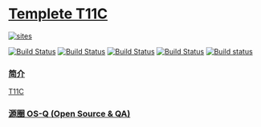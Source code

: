 ﻿# [Templete T11C](https://github.com/OS-Q/T11C)

[![sites](http://182.61.61.133/link/resources/OSQ.png)](http://www.OS-Q.com)

[![Build Status](https://github.com/OS-Q/T11C/workflows/CI/badge.svg)](https://github.com/OS-Q/T11C/actions/workflows/CI.yml)
[![Build Status](https://circleci.com/gh/OS-Q/T11C.svg?style=svg)](https://circleci.com/gh/OS-Q/T11C)
[![Build Status](https://travis-ci.com/OS-Q/T11C.svg?branch=master)](https://travis-ci.com/OS-Q/T11C)
[![Build Status](https://cloud.drone.io/api/badges/OS-Q/T11C/status.svg)](https://cloud.drone.io/OS-Q/T11C)
[![Build status](https://ci.appveyor.com/api/projects/status/oxruuertfmjb4c3r?svg=true)](https://ci.appveyor.com/project/Qitas/p11)

### [简介](https://github.com/OS-Q/T11C/wiki)

[T11C](https://github.com/OS-Q/T11C)

### [源圈 OS-Q (Open Source & QA) ](http://www.OS-Q.com)
